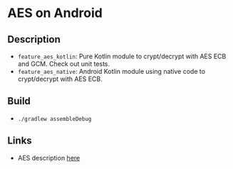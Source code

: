 # AES on Android

## Description

- `feature_aes_kotlin`: Pure Kotlin module to crypt/decrypt with AES ECB and GCM. Check out unit tests.
- `feature_aes_native`: Android Kotlin module using native code to crypt/decrypt with AES ECB.

## Build

* ```./gradlew assembleDebug```

## Links

* AES description [here](https://proandroiddev.com/security-best-practices-symmetric-encryption-with-aes-in-java-7616beaaade9)
